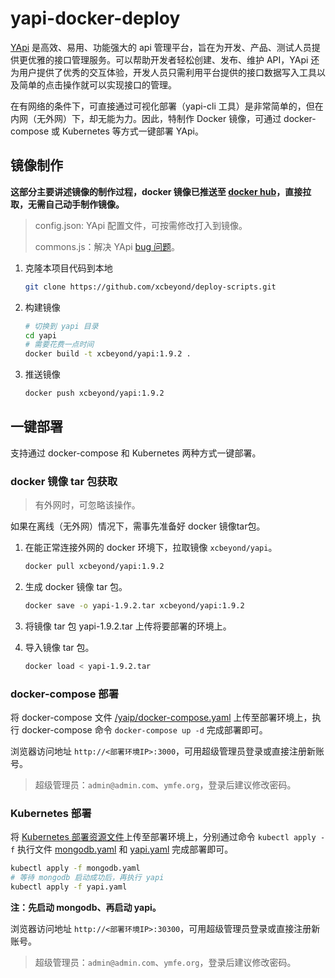 # yapi-docker-deploy

[YApi](https://github.com/YMFE/yapi) 是高效、易用、功能强大的 api 管理平台，旨在为开发、产品、测试人员提供更优雅的接口管理服务。可以帮助开发者轻松创建、发布、维护 API，YApi 还为用户提供了优秀的交互体验，开发人员只需利用平台提供的接口数据写入工具以及简单的点击操作就可以实现接口的管理。

在有网络的条件下，可直接通过可视化部署（yapi-cli 工具）是非常简单的，但在内网（无外网）下，却无能为力。因此，特制作  Docker 镜像，可通过 docker-compose 或 Kubernetes 等方式一键部署 YApi。

## 镜像制作

**这部分主要讲述镜像的制作过程，docker 镜像已推送至 [docker hub](https://hub.docker.com/r/xcbeyond/yapi)，直接拉取，无需自己动手制作镜像。**

> config.json: YApi 配置文件，可按需修改打入到镜像。
>
> commons.js：解决 YApi [bug 问题](https://github.com/YMFE/yapi/issues/2231)。

1. 克隆本项目代码到本地

    ```sh
    git clone https://github.com/xcbeyond/deploy-scripts.git
    ```

2. 构建镜像

    ```sh
    # 切换到 yapi 目录
    cd yapi
    # 需要花费一点时间
    docker build -t xcbeyond/yapi:1.9.2 .
    ```

3. 推送镜像

   ```sh
   docker push xcbeyond/yapi:1.9.2
   ```

## 一键部署

支持通过 docker-compose 和 Kubernetes 两种方式一键部署。

### docker 镜像 tar 包获取

> 有外网时，可忽略该操作。

如果在离线（无外网）情况下，需事先准备好 docker 镜像tar包。

1. 在能正常连接外网的 docker 环境下，拉取镜像 `xcbeyond/yapi`。

   ```sh
   docker pull xcbeyond/yapi:1.9.2
   ```

2. 生成 docker 镜像 tar 包。

   ```sh
   docker save -o yapi-1.9.2.tar xcbeyond/yapi:1.9.2
   ```

3. 将镜像 tar 包 yapi-1.9.2.tar 上传将要部署的环境上。

4. 导入镜像 tar 包。

    ```sh
    docker load < yapi-1.9.2.tar
    ```

### docker-compose 部署

将 docker-compose 文件 [/yaip/docker-compose.yaml](./docker-compose.yaml) 上传至部署环境上，执行 docker-compose 命令 `docker-compose up -d` 完成部署即可。

浏览器访问地址 `http://<部署环境IP>:3000`，可用超级管理员登录或直接注册新账号。

> 超级管理员：`admin@admin.com`、`ymfe.org`，登录后建议修改密码。

### Kubernetes 部署

将 [Kubernetes 部署资源文件](./kubernetes/)上传至部署环境上，分别通过命令 `kubectl apply -f` 执行文件 [mongodb.yaml](./kubernetes/mongodb.yaml) 和 [yapi.yaml](./kubernetes/yapi.yaml) 完成部署即可。

```sh
kubectl apply -f mongodb.yaml
# 等待 mongodb 启动成功后，再执行 yapi
kubectl apply -f yapi.yaml
```

**注：先启动 mongodb、再启动 yapi。**

浏览器访问地址 `http://<部署环境IP>:30300`，可用超级管理员登录或直接注册新账号。

> 超级管理员：`admin@admin.com`、`ymfe.org`，登录后建议修改密码。
